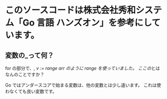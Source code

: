 # このソースコードは株式会社秀和システム「Go 言語 ハンズオン」を参考にしています。

## 変数の\_って何？

for の部分で、*, v := range arr のように range を使っていました。
ここの*とはなんのことですか？

Go ではアンダースコアで始まる変数は、他の変数とは少し違います。
これは使わなくても良い変数です。
